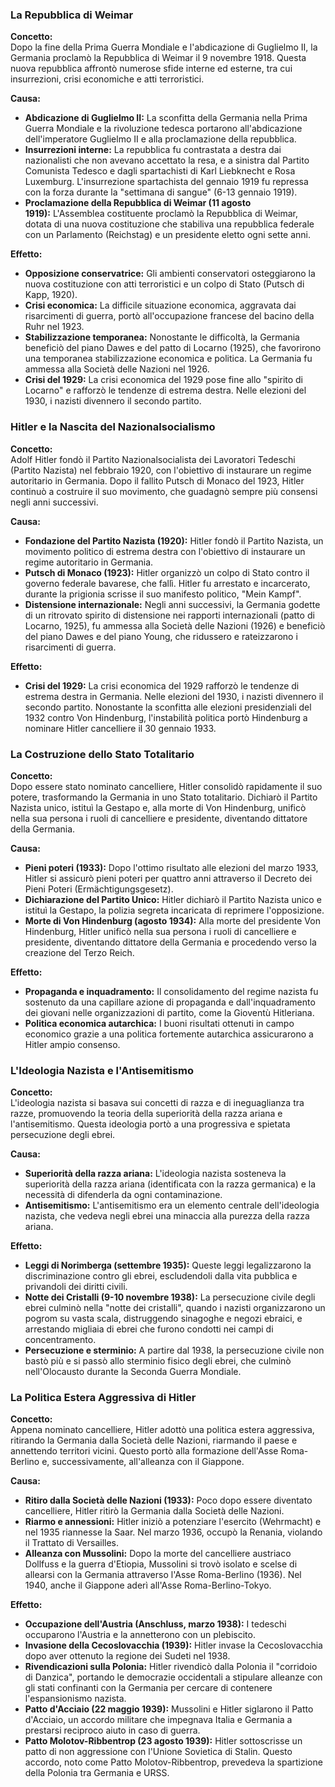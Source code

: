 ### La Repubblica di Weimar

  

**Concetto:**  
Dopo la fine della Prima Guerra Mondiale e l'abdicazione di Guglielmo II, la Germania proclamò la Repubblica di Weimar il 9 novembre 1918. Questa nuova repubblica affrontò numerose sfide interne ed esterne, tra cui insurrezioni, crisi economiche e atti terroristici.

  

**Causa:**

  

- **Abdicazione di Guglielmo II:** La sconfitta della Germania nella Prima Guerra Mondiale e la rivoluzione tedesca portarono all'abdicazione dell'imperatore Guglielmo II e alla proclamazione della repubblica.
- **Insurrezioni interne:** La repubblica fu contrastata a destra dai nazionalisti che non avevano accettato la resa, e a sinistra dal Partito Comunista Tedesco e dagli spartachisti di Karl Liebknecht e Rosa Luxemburg. L'insurrezione spartachista del gennaio 1919 fu repressa con la forza durante la "settimana di sangue" (6-13 gennaio 1919).
- **Proclamazione della Repubblica di Weimar (11 agosto 1919):** L'Assemblea costituente proclamò la Repubblica di Weimar, dotata di una nuova costituzione che stabiliva una repubblica federale con un Parlamento (Reichstag) e un presidente eletto ogni sette anni.

  

**Effetto:**

  

- **Opposizione conservatrice:** Gli ambienti conservatori osteggiarono la nuova costituzione con atti terroristici e un colpo di Stato (Putsch di Kapp, 1920).
- **Crisi economica:** La difficile situazione economica, aggravata dai risarcimenti di guerra, portò all'occupazione francese del bacino della Ruhr nel 1923.
- **Stabilizzazione temporanea:** Nonostante le difficoltà, la Germania beneficiò del piano Dawes e del patto di Locarno (1925), che favorirono una temporanea stabilizzazione economica e politica. La Germania fu ammessa alla Società delle Nazioni nel 1926.
- **Crisi del 1929:** La crisi economica del 1929 pose fine allo "spirito di Locarno" e rafforzò le tendenze di estrema destra. Nelle elezioni del 1930, i nazisti divennero il secondo partito.

  

### Hitler e la Nascita del Nazionalsocialismo

  

**Concetto:**  
Adolf Hitler fondò il Partito Nazionalsocialista dei Lavoratori Tedeschi (Partito Nazista) nel febbraio 1920, con l'obiettivo di instaurare un regime autoritario in Germania. Dopo il fallito Putsch di Monaco del 1923, Hitler continuò a costruire il suo movimento, che guadagnò sempre più consensi negli anni successivi.

  

**Causa:**

  

- **Fondazione del Partito Nazista (1920):** Hitler fondò il Partito Nazista, un movimento politico di estrema destra con l'obiettivo di instaurare un regime autoritario in Germania.
- **Putsch di Monaco (1923):** Hitler organizzò un colpo di Stato contro il governo federale bavarese, che fallì. Hitler fu arrestato e incarcerato, durante la prigionia scrisse il suo manifesto politico, "Mein Kampf".
- **Distensione internazionale:** Negli anni successivi, la Germania godette di un ritrovato spirito di distensione nei rapporti internazionali (patto di Locarno, 1925), fu ammessa alla Società delle Nazioni (1926) e beneficiò del piano Dawes e del piano Young, che ridussero e rateizzarono i risarcimenti di guerra.

  

**Effetto:**

  

- **Crisi del 1929:** La crisi economica del 1929 rafforzò le tendenze di estrema destra in Germania. Nelle elezioni del 1930, i nazisti divennero il secondo partito. Nonostante la sconfitta alle elezioni presidenziali del 1932 contro Von Hindenburg, l'instabilità politica portò Hindenburg a nominare Hitler cancelliere il 30 gennaio 1933.

  

### La Costruzione dello Stato Totalitario

  

**Concetto:**  
Dopo essere stato nominato cancelliere, Hitler consolidò rapidamente il suo potere, trasformando la Germania in uno Stato totalitario. Dichiarò il Partito Nazista unico, istituì la Gestapo e, alla morte di Von Hindenburg, unificò nella sua persona i ruoli di cancelliere e presidente, diventando dittatore della Germania.

  

**Causa:**

  

- **Pieni poteri (1933):** Dopo l'ottimo risultato alle elezioni del marzo 1933, Hitler si assicurò pieni poteri per quattro anni attraverso il Decreto dei Pieni Poteri (Ermächtigungsgesetz).
- **Dichiarazione del Partito Unico:** Hitler dichiarò il Partito Nazista unico e istituì la Gestapo, la polizia segreta incaricata di reprimere l'opposizione.
- **Morte di Von Hindenburg (agosto 1934):** Alla morte del presidente Von Hindenburg, Hitler unificò nella sua persona i ruoli di cancelliere e presidente, diventando dittatore della Germania e procedendo verso la creazione del Terzo Reich.

  

**Effetto:**

  

- **Propaganda e inquadramento:** Il consolidamento del regime nazista fu sostenuto da una capillare azione di propaganda e dall'inquadramento dei giovani nelle organizzazioni di partito, come la Gioventù Hitleriana.
- **Politica economica autarchica:** I buoni risultati ottenuti in campo economico grazie a una politica fortemente autarchica assicurarono a Hitler ampio consenso.

  

### L'Ideologia Nazista e l'Antisemitismo

  

**Concetto:**  
L'ideologia nazista si basava sui concetti di razza e di ineguaglianza tra razze, promuovendo la teoria della superiorità della razza ariana e l'antisemitismo. Questa ideologia portò a una progressiva e spietata persecuzione degli ebrei.

  

**Causa:**

  

- **Superiorità della razza ariana:** L'ideologia nazista sosteneva la superiorità della razza ariana (identificata con la razza germanica) e la necessità di difenderla da ogni contaminazione.
- **Antisemitismo:** L'antisemitismo era un elemento centrale dell'ideologia nazista, che vedeva negli ebrei una minaccia alla purezza della razza ariana.

  

**Effetto:**

  

- **Leggi di Norimberga (settembre 1935):** Queste leggi legalizzarono la discriminazione contro gli ebrei, escludendoli dalla vita pubblica e privandoli dei diritti civili.
- **Notte dei Cristalli (9-10 novembre 1938):** La persecuzione civile degli ebrei culminò nella "notte dei cristalli", quando i nazisti organizzarono un pogrom su vasta scala, distruggendo sinagoghe e negozi ebraici, e arrestando migliaia di ebrei che furono condotti nei campi di concentramento.
- **Persecuzione e sterminio:** A partire dal 1938, la persecuzione civile non bastò più e si passò allo sterminio fisico degli ebrei, che culminò nell'Olocausto durante la Seconda Guerra Mondiale.

  

### La Politica Estera Aggressiva di Hitler

  

**Concetto:**  
Appena nominato cancelliere, Hitler adottò una politica estera aggressiva, ritirando la Germania dalla Società delle Nazioni, riarmando il paese e annettendo territori vicini. Questo portò alla formazione dell'Asse Roma-Berlino e, successivamente, all'alleanza con il Giappone.

  

**Causa:**

  

- **Ritiro dalla Società delle Nazioni (1933):** Poco dopo essere diventato cancelliere, Hitler ritirò la Germania dalla Società delle Nazioni.
- **Riarmo e annessioni:** Hitler iniziò a potenziare l'esercito (Wehrmacht) e nel 1935 riannesse la Saar. Nel marzo 1936, occupò la Renania, violando il Trattato di Versailles.
- **Alleanza con Mussolini:** Dopo la morte del cancelliere austriaco Dollfuss e la guerra d'Etiopia, Mussolini si trovò isolato e scelse di allearsi con la Germania attraverso l'Asse Roma-Berlino (1936). Nel 1940, anche il Giappone aderì all'Asse Roma-Berlino-Tokyo.


**Effetto:**

  

- **Occupazione dell'Austria (Anschluss, marzo 1938):** I tedeschi occuparono l'Austria e la annetterono con un plebiscito.
- **Invasione della Cecoslovacchia (1939):** Hitler invase la Cecoslovacchia dopo aver ottenuto la regione dei Sudeti nel 1938.
- **Rivendicazioni sulla Polonia:** Hitler rivendicò dalla Polonia il "corridoio di Danzica", portando le democrazie occidentali a stipulare alleanze con gli stati confinanti con la Germania per cercare di contenere l'espansionismo nazista.
- **Patto d'Acciaio (22 maggio 1939):** Mussolini e Hitler siglarono il Patto d'Acciaio, un accordo militare che impegnava Italia e Germania a prestarsi reciproco aiuto in caso di guerra.
- **Patto Molotov-Ribbentrop (23 agosto 1939):** Hitler sottoscrisse un patto di non aggressione con l'Unione Sovietica di Stalin. Questo accordo, noto come Patto Molotov-Ribbentrop, prevedeva la spartizione della Polonia tra Germania e URSS.
